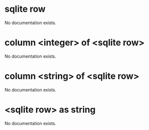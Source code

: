 # sqlite row

No documentation exists.

# column &lt;integer&gt; of &lt;sqlite row&gt;

No documentation exists.

# column &lt;string&gt; of &lt;sqlite row&gt;

No documentation exists.

# &lt;sqlite row&gt; as string

No documentation exists.
